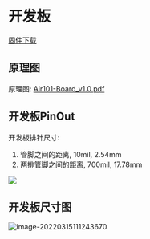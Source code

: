 # 开发板


[固件下载](https://gitee.com/openLuat/LuatOS/releases)

## 原理图

原理图: [Air101-Board_v1.0.pdf](https://cdn.openluat-luatcommunity.openluat.com/attachment/20210910182802476_Air101-Board_v1.0.pdf)

## 开发板PinOut

开发板排针尺寸:
1. 管脚之间的距离, 10mil, 2.54mm
2. 两排管脚之间的距离, 700mil, 17.78mm

![](https://cdn.openluat-luatcommunity.openluat.com/images/20220329175245675_air101_evb_pinout[1].png)

## 开发板尺寸图

![image-20220315111243670](https://openluat-luatcommunity.oss-cn-hangzhou.aliyuncs.com/images/image-20220315111243670.png)
